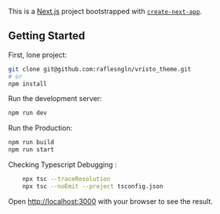 This is a [Next.js](https://nextjs.org/) project bootstrapped with [`create-next-app`](https://github.com/vercel/next.js/tree/canary/packages/create-next-app).

## Getting Started

First, lone project:

```bash
git clone git@github.com:raflesngln/vristo_theme.git
# or
npm install
```


Run the development server:
```bash
npm run dev
```


Run the Production:
```bash
npm run build
npm run start
```

Checking Typescript Debugging :
```bash
    npx tsc --traceResolution
    npx tsc --noEmit --project tsconfig.json
```


Open [http://localhost:3000](http://localhost:3000) with your browser to see the result.

